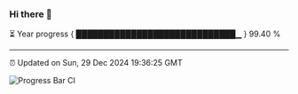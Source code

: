 ### Hi there 👋

⏳ Year progress { █████████████████████████████▁ } 99.40 %

---

⏰ Updated on Sun, 29 Dec 2024 19:36:25 GMT

![Progress Bar CI](https://github.com/IshwaranRudhara/GIT-ACTION/workflows/Progress%20Bar%20CI/badge.svg)
